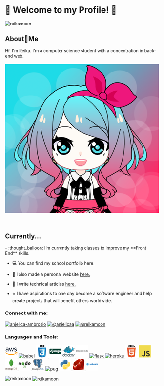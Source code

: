 # :ribbon: Welcome to my Profile! :ribbon:
<p align="left"> <img src="https://komarev.com/ghpvc/?username=reikamoon&label=Profile%20views&color=0e75b6&style=flat" alt="reikamoon" /> </p>

## About:ribbon:Me
Hi!  I'm Reika. I'm a computer science student with a concentration in back-end web. <br><br>
<img src="01_Reika2.png" alt="reikamoon">

<br>
<h2> Currently... </h2>
- :thought_balloon: I’m currently taking classes to improve my **Front End** skills.

- :computer: You can find my school portfolio [here.](https://www.makeschool.com/portfolio/anjelica-ambrosio)
- :cherry_blossom: I also made a personal website [here.](https://github.com/reikamoon/reikamoon.github.io)

- 📝 I write technical articles [here.](https://anjelicaa.medium.com/)

- :star: I have aspirations to one day become a software engineer and help create projects that will benefit others worldwide.


</a> </p>

<h3 align="left">Connect with me:</h3>
<p align="left">
<a href="https://linkedin.com/in/anjelica-ambrosio" target="blank"><img align="center" src="https://cdn.jsdelivr.net/npm/simple-icons@3.0.1/icons/linkedin.svg" alt="anjelica-ambrosio" height="30" width="40" /></a>
<a href="https://medium.com/@anjelicaa" target="blank"><img align="center" src="https://cdn.jsdelivr.net/npm/simple-icons@3.0.1/icons/medium.svg" alt="@anjelicaa" height="30" width="40" /></a>
<a href="https://www.hackerrank.com/@reikamoon" target="blank"><img align="center" src="https://cdn.jsdelivr.net/npm/simple-icons@3.0.1/icons/hackerrank.svg" alt="@reikamoon" height="30" width="40" /></a>
</p>

<h3 align="left">Languages and Tools:</h3>
<p align="left"> <a href="https://aws.amazon.com" target="_blank"> <img src="https://raw.githubusercontent.com/devicons/devicon/master/icons/amazonwebservices/amazonwebservices-original-wordmark.svg" alt="aws" width="40" height="40"/> </a> <a href="https://babeljs.io/" target="_blank"> <img src="https://www.vectorlogo.zone/logos/babeljs/babeljs-icon.svg" alt="babel" width="40" height="40"/> </a> <a href="https://www.w3schools.com/css/" target="_blank"> <img src="https://raw.githubusercontent.com/devicons/devicon/master/icons/css3/css3-original-wordmark.svg" alt="css3" width="40" height="40"/> </a> <a href="https://www.djangoproject.com/" target="_blank"> <img src="https://raw.githubusercontent.com/devicons/devicon/master/icons/django/django-original.svg" alt="django" width="40" height="40"/> </a> <a href="https://www.docker.com/" target="_blank"> <img src="https://raw.githubusercontent.com/devicons/devicon/master/icons/docker/docker-original-wordmark.svg" alt="docker" width="40" height="40"/> </a> <a href="https://expressjs.com" target="_blank"> <img src="https://raw.githubusercontent.com/devicons/devicon/master/icons/express/express-original-wordmark.svg" alt="express" width="40" height="40"/> </a> <a href="https://flask.palletsprojects.com/" target="_blank"> <img src="https://www.vectorlogo.zone/logos/pocoo_flask/pocoo_flask-icon.svg" alt="flask" width="40" height="40"/> </a> <a href="https://heroku.com" target="_blank"> <img src="https://www.vectorlogo.zone/logos/heroku/heroku-icon.svg" alt="heroku" width="40" height="40"/> </a> <a href="https://www.w3.org/html/" target="_blank"> <img src="https://raw.githubusercontent.com/devicons/devicon/master/icons/html5/html5-original-wordmark.svg" alt="html5" width="40" height="40"/> </a> <a href="https://developer.mozilla.org/en-US/docs/Web/JavaScript" target="_blank"> <img src="https://raw.githubusercontent.com/devicons/devicon/master/icons/javascript/javascript-original.svg" alt="javascript" width="40" height="40"/> </a> <a href="https://www.mongodb.com/" target="_blank"> <img src="https://raw.githubusercontent.com/devicons/devicon/master/icons/mongodb/mongodb-original-wordmark.svg" alt="mongodb" width="40" height="40"/> </a> <a href="https://nodejs.org" target="_blank"> <img src="https://raw.githubusercontent.com/devicons/devicon/master/icons/nodejs/nodejs-original-wordmark.svg" alt="nodejs" width="40" height="40"/> </a> <a href="https://www.postgresql.org" target="_blank"> <img src="https://raw.githubusercontent.com/devicons/devicon/master/icons/postgresql/postgresql-original-wordmark.svg" alt="postgresql" width="40" height="40"/> </a> <a href="https://pugjs.org" target="_blank"> <img src="https://cdn.worldvectorlogo.com/logos/pug.svg" alt="pug" width="40" height="40"/> </a> <a href="https://www.python.org" target="_blank"> <img src="https://raw.githubusercontent.com/devicons/devicon/master/icons/python/python-original.svg" alt="python" width="40" height="40"/> </a> <a href="https://www.ruby-lang.org/en/" target="_blank"> <img src="https://raw.githubusercontent.com/devicons/devicon/master/icons/ruby/ruby-original.svg" alt="ruby" width="40" height="40"/> </a> <a href="https://webpack.js.org" target="_blank"> <img src="https://raw.githubusercontent.com/devicons/devicon/d00d0969292a6569d45b06d3f350f463a0107b0d/icons/webpack/webpack-original-wordmark.svg" alt="webpack" width="40" height="40"/> </a> </p>

<p><img align="left" src="https://github-readme-stats.vercel.app/api/top-langs?username=reikamoon&show_icons=true&locale=en&layout=compact" alt="reikamoon" /></p>

<p>&nbsp;<img align="center" src="https://github-readme-stats.vercel.app/api?username=reikamoon&show_icons=true&locale=en" alt="reikamoon" /></p>


